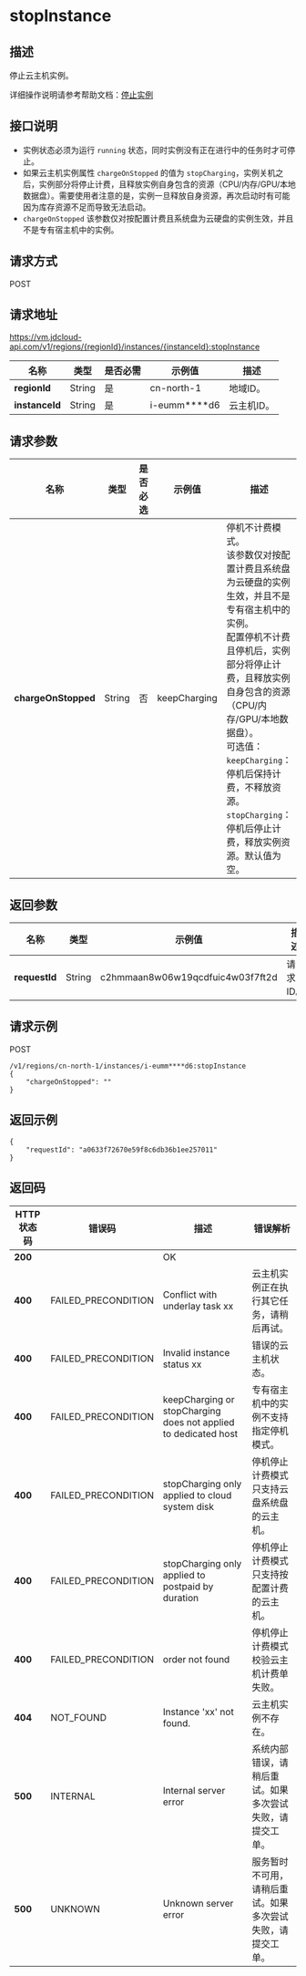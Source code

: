 # stopInstance


## 描述

停止云主机实例。

详细操作说明请参考帮助文档：[停止实例](https://docs.jdcloud.com/cn/virtual-machines/stop-instance)

## 接口说明
- 实例状态必须为运行 `running` 状态，同时实例没有正在进行中的任务时才可停止。
- 如果云主机实例属性 `chargeOnStopped` 的值为 `stopCharging`，实例关机之后，实例部分将停止计费，且释放实例自身包含的资源（CPU/内存/GPU/本地数据盘）。需要使用者注意的是，实例一旦释放自身资源，再次启动时有可能因为库存资源不足而导致无法启动。
- `chargeOnStopped` 该参数仅对按配置计费且系统盘为云硬盘的实例生效，并且不是专有宿主机中的实例。


## 请求方式
POST

## 请求地址
https://vm.jdcloud-api.com/v1/regions/{regionId}/instances/{instanceId}:stopInstance

|名称|类型|是否必需|示例值|描述|
|---|---|---|---|---|
|**regionId**|String|是|cn-north-1|地域ID。|
|**instanceId**|String|是|i-eumm****d6|云主机ID。|

## 请求参数
|名称|类型|是否必选|示例值|描述|
|---|---|---|---|---|
|**chargeOnStopped**|String|否|keepCharging|停机不计费模式。<br>该参数仅对按配置计费且系统盘为云硬盘的实例生效，并且不是专有宿主机中的实例。<br>配置停机不计费且停机后，实例部分将停止计费，且释放实例自身包含的资源（CPU/内存/GPU/本地数据盘）。<br>可选值：<br>`keepCharging`：停机后保持计费，不释放资源。<br>`stopCharging`：停机后停止计费，释放实例资源。默认值为空。<br>|


## 返回参数
|名称|类型|示例值|描述|
|---|---|---|---|
|**requestId**|String|c2hmmaan8w06w19qcdfuic4w03f7ft2d|请求ID。|



## 请求示例
POST

```
/v1/regions/cn-north-1/instances/i-eumm****d6:stopInstance
{
    "chargeOnStopped": ""
}
```



## 返回示例
```
{
    "requestId": "a0633f72670e59f8c6db36b1ee257011"
}
```

## 返回码
|HTTP状态码|错误码|描述|错误解析|
|---|---|---|---|
|**200**||OK||
|**400**|FAILED_PRECONDITION|Conflict with underlay task xx|云主机实例正在执行其它任务，请稍后再试。|
|**400**|FAILED_PRECONDITION|Invalid instance status xx|错误的云主机状态。|
|**400**|FAILED_PRECONDITION|keepCharging or stopCharging does not applied to dedicated host|专有宿主机中的实例不支持指定停机模式。|
|**400**|FAILED_PRECONDITION|stopCharging only applied to cloud system disk|停机停止计费模式只支持云盘系统盘的云主机。|
|**400**|FAILED_PRECONDITION|stopCharging only applied to postpaid by duration|停机停止计费模式只支持按配置计费的云主机。|
|**400**|FAILED_PRECONDITION|order not found|停机停止计费模式校验云主机计费单失败。|
|**404**|NOT_FOUND|Instance 'xx' not found.|云主机实例不存在。|
|**500**|INTERNAL|Internal server error|系统内部错误，请稍后重试。如果多次尝试失败，请提交工单。|
|**500**|UNKNOWN|Unknown server error|服务暂时不可用，请稍后重试。如果多次尝试失败，请提交工单。|
